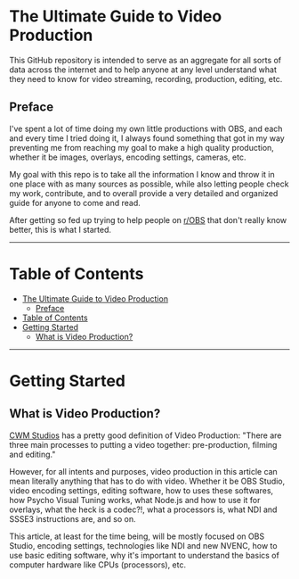 # The Ultimate Guide to Video Production

This GitHub repository is intended to serve as an aggregate for all sorts of data across the internet and to help anyone at any level understand what they need to know for video streaming, recording, production, editing, etc.

## Preface

I've spent a lot of time doing my own little productions with OBS, and each and every time I tried doing it, I always found something that got in my way preventing me from reaching my goal to make a high quality production, whether it be images, overlays, encoding settings, cameras, etc.

My goal with this repo is to take all the information I know and throw it in one place with as many sources as possible, while also letting people check my work, contribute, and to overall provide a very detailed and organized guide for anyone to come and read. 

After getting so fed up trying to help people on [r/OBS](https://www.reddit.com/r/obs/) that don't really know better, this is what I started.

***

# Table of Contents

- [The Ultimate Guide to Video Production](#the-ultimate-guide-to-video-production)
  - [Preface](#preface)
- [Table of Contents](#table-of-contents)
- [Getting Started](#getting-started)
  - [What is Video Production?](#what-is-video-production)
  
***

# Getting Started

## What is Video Production?

[CWM Studios](http://www.cwmstudios.com/98/the-three-phases-of-video-production.html) has a pretty good definition of Video Production: "There are three main processes to putting a video together: pre-production, filming and editing."

However, for all intents and purposes, video production in this article can mean literally anything that has to do with video. Whether it be OBS Studio, video encoding settings, editing software, how to uses these softwares, how Psycho Visual Tuning works, what Node.js and how to use it for overlays, what the heck is a codec?!, what a processors is, what NDI and SSSE3 instructions are, and so on.

This article, at least for the time being, will be mostly focused on OBS Studio, encoding settings, technologies like NDI and new NVENC, how to use basic editing software, why it's important to understand the basics of computer hardware like CPUs (processors), etc.
